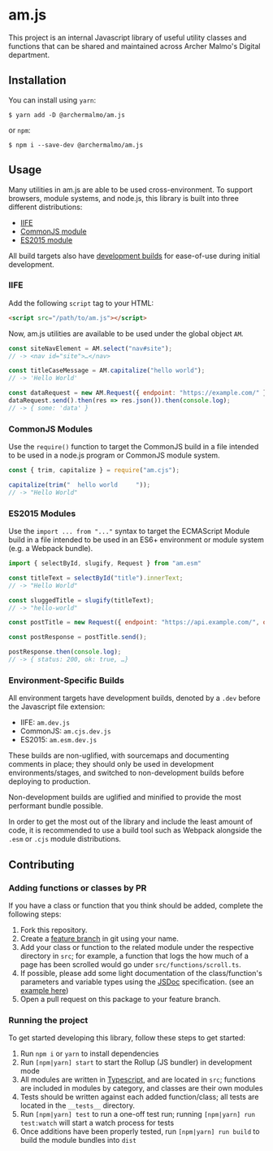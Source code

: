 # am.js

This project is an internal Javascript library of useful utility classes and functions that can be shared and maintained across Archer Malmo's Digital department.

## Installation

You can install using `yarn`:

`$ yarn add -D @archermalmo/am.js`

or `npm`:

`$ npm i --save-dev @archermalmo/am.js`

## Usage

Many utilities in am.js are able to be used cross-environment. To support browsers, module systems, and node.js, this library is built into three different distributions: 

* [IIFE](#iife)
* [CommonJS module](#commonjs-modules)
* [ES2015 module](#es2015-modules)

All build targets also have [development builds](#environment-specific-builds) for ease-of-use during initial development.

### IIFE

Add the following `script` tag to your HTML:

```html
<script src="/path/to/am.js"></script>
```

Now, am.js utilities are available to be used under the global object `AM`.

```javascript
const siteNavElement = AM.select("nav#site");
// -> <nav id="site">…</nav>

const titleCaseMessage = AM.capitalize("hello world");
// -> 'Hello World'

const dataRequest = new AM.Request({ endpoint: "https://example.com/" });
dataRequest.send().then(res => res.json()).then(console.log);
// -> { some: 'data' }
```

### CommonJS Modules

Use the `require()` function to target the CommonJS build in a file intended to be used in a node.js program or CommonJS module system.

```javascript
const { trim, capitalize } = require("am.cjs");

capitalize(trim("  hello world     "));
// -> "Hello World"
```

### ES2015 Modules

Use the `import ... from "..."` syntax to target the ECMAScript Module build in a file intended to be used in an ES6+ environment or module system (e.g. a Webpack bundle).

```javascript
import { selectById, slugify, Request } from "am.esm"

const titleText = selectById("title").innerText;
// -> "Hello World"

const sluggedTitle = slugify(titleText);
// -> "hello-world"

const postTitle = new Request({ endpoint: "https://api.example.com/", options: { method: "POST" }, body: JSON.stringify(sluggedTitle) });

const postResponse = postTitle.send();

postResponse.then(console.log);
// -> { status: 200, ok: true, …}
```

### Environment-Specific Builds

All environment targets have development builds, denoted by a `.dev` before the Javascript file extension:

* IIFE: `am.dev.js`
* CommonJS: `am.cjs.dev.js`
* ES2015: `am.esm.dev.js`

These builds are non-uglified, with sourcemaps and documenting comments in place; they should only be used in development environments/stages, and switched to non-development builds before deploying to production.

Non-development builds are uglified and minified to provide the most performant bundle possible. 

In order to get the most out of the library and include the least amount of code, it is recommended to use a build tool such as Webpack alongside the `.esm` or `.cjs` module distributions.

## Contributing

### Adding functions or classes by PR

If you have a class or function that you think should be added, complete the following steps:

1. Fork this repository.
2. Create a [feature branch](https://www.google.com/search?q=What+is+a+feature+branch+in+git) in git using your name.
3. Add your class or function to the related module under the respective directory in `src`; for example, a function that logs the how much of a page has been scrolled would go under `src/functions/scroll.ts`.
4. If possible, please add some light documentation of the class/function's parameters and variable types using the [JSDoc](http://usejsdoc.org/) specification. (see an [example here](https://github.com/archermalmo/am.js/blob/ffe72906a865fc71651258619ca9ce2557aff98e/src/functions/parse.ts#L1-L7))
5. Open a pull request on this package to your feature branch.

### Running the project

To get started developing this library, follow these steps to get started:

1. Run `npm i` or `yarn` to install dependencies
2. Run `[npm|yarn] start` to start the Rollup (JS bundler) in development mode
3. All modules are written in [Typescript](), and are located in `src`; functions are included in modules by category, and classes are their own modules
4. Tests should be written against each added function/class; all tests are located in the `__tests__` directory.
5. Run `[npm|yarn] test` to run a one-off test run; running `[npm|yarn] run test:watch` will start a watch process for tests
6. Once additions have been properly tested, run `[npm|yarn] run build` to build the module bundles into `dist`
